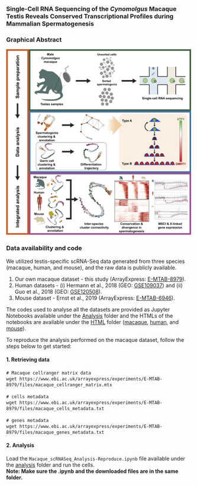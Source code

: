 ### Single-Cell RNA Sequencing of the *Cynomolgus* Macaque Testis Reveals Conserved Transcriptional Profiles during Mammalian Spermatogenesis

### Graphical Abstract
<img src="./Images/GraphicalAbstract.png" width=500>

### Data availability and code
We utilized testis-specific scRNA-Seq data generated from three species (macaque, human, and mouse), and the raw data is publicly available.
  1. Our own macaque dataset - this study (ArrayExpress: [E-MTAB-8979](https://www.ebi.ac.uk/arrayexpress/experiments/E-MTAB-8979/)).
  2. Human datasets - (i) Hermann et al., 2018 (GEO: [GSE109037](https://www.ncbi.nlm.nih.gov/geo/query/acc.cgi?acc=GSE109037)) and (ii) Guo et al., 2018 (GEO: [GSE120508](https://www.ncbi.nlm.nih.gov/geo/query/acc.cgi?acc=GSE120508)).
  3. Mouse dataset - Ernst et al., 2019 (ArrayExpress: [E-MTAB-6946](https://www.ebi.ac.uk/arrayexpress/experiments/E-MTAB-6946/)).

The codes used to analyse all the datasets are provided as Jupyter Notebooks available under the [Analysis](../master/Analysis/) folder and the HTMLs of the notebooks are available under the [HTML](../master/HTML/) folder ([macaque](http://htmlpreview.github.io/?https://github.com/SangrithiLab/Spermatogenesis/blob/master/HTML/Macaque_scRNASeq_Analysis.html), [human](http://htmlpreview.github.io/?https://github.com/SangrithiLab/Spermatogenesis/blob/master/HTML/Human_scRNASeq_Analysis.html), and [mouse](http://htmlpreview.github.io/?https://github.com/SangrithiLab/Spermatogenesis/blob/master/HTML/Mouse_scRNASeq_Analysis.html)). 

To reproduce the analysis performed on the macaque dataset, follow the steps below to get started:
  #### 1. Retrieving data 
  ```shellscript
# Macaque cellranger matrix data
wget https://www.ebi.ac.uk/arrayexpress/experiments/E-MTAB-8979/files/macaque_cellranger_matrix.mtx

# cells metadata
wget https://www.ebi.ac.uk/arrayexpress/experiments/E-MTAB-8979/files/macaque_cells_metadata.txt

# genes metadata
wget https://www.ebi.ac.uk/arrayexpress/experiments/E-MTAB-8979/files/macaque_genes_metadata.txt
```
  #### 2. Analysis
  Load the `Macaque_scRNASeq_Analysis-Reproduce.ipynb` file available under the [analysis](../master/Analysis/) folder and run the cells. <br>
  **Note: Make sure the .ipynb and the downloaded files are in the same folder.**

